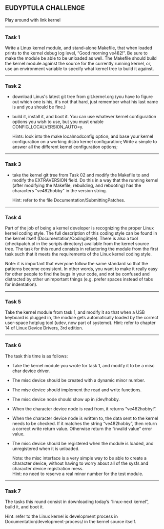 ## EUDYPTULA CHALLENGE

Play around with link kernel

---
### Task 1

Write a Linux kernel module, and stand-alone Makefile, that when loaded prints to the kernel debug log
level, “Good morning ve482!”. Be sure to make the module be able to be unloaded as well.
The Makefile should build the kernel module against the source for the currently running kernel, or, use
an environment variable to specify what kernel tree to build it against.

---
### Task 2
  - download Linus's latest git tree from git.kernel.org (you have to
    figure out which one is his, it's not that hard, just remember what
    his last name is and you should be fine.)
  - build it, install it, and boot it.  You can use whatever kernel
    configuration options you wish to use, but you must enable
    CONFIG_LOCALVERSION_AUTO=y.

    Hints: look into the make localmodconfig option, and base your kernel configuration on a working distro kernel configuration; Write a simple to answer all the different kernel configuration options;

---
### Task 3
  - take the kernel git tree from Task 02 and modify the Makefile to
    and modify the EXTRAVERSION field.  Do this in a way that the
    running kernel (after modifying the Makefile, rebuilding, and
    rebooting) has the characters "ve482hobby" in the version string.
    
    Hint: refer to the file Documentation/SubmittingPatches.

---
### Task 4

Part of the job of being a kernel developer is recognizing the proper Linux kernel coding style. The full description of this coding style can be found in the kernel itself (Documentation/CodingStyle). There
is also a tool (checkpatch.pl in the scripts directory) available from the kernel source tree. The task for this round consists in refactoring the module from the first task such that it meets the requirements of the Linux kernel coding style.

Note: it is important that everyone follow the same standard so that the patterns become consistent. In other words, you want to make it really easy for other people to find the bugs in your code, and not be
confused and distracted by other unimportant things (e.g. prefer spaces instead of tabs for indentation).

---
### Task 5

Take the kernel module from task 1, and modify it so that when a USB keyboard is plugged in, the module gets automatically loaded by the correct user-space hotplug tool (udev, now part of systemd).
Hint: refer to chapter 14 of Linux Device Drivers, 3rd edition.

---
### Task 6
The task this time is as follows:
- Take the kernel module you wrote for task 1, and modify it to be a misc char device driver.
- The misc device should be created with a dynamic minor number.
- The misc device should implement the read and write functions.
- The misc device node should show up in /dev/hobby.
- When the character device node is read from, it returns “ve482hobby!”.
- When the character device node is written to, the data sent to the kernel needs to be checked. If
it matches the string “ve482hobby”, then return a correct write return value. Otherwise return the
“invalid value” error value.
- The misc device should be registered when the module is loaded, and unregistered when it is
unloaded.

  Note: the misc interface is a very simple way to be able to create a character device, without having to worry about all of the sysfs and character device registration mess.   
  Hint: no need to reserve a real minor number for the test module.

---
### Task 7
The tasks this round consist in downloading today’s “linux-next kernel”, build it, and boot it.

Hint: refer to the Linux kernel is development process in Documentation/development-process/ in
the kernel source itself.